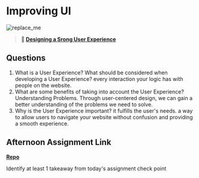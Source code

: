 # Improving UI

![replace_me](https://codeworks.blob.core.windows.net/public/assets/img/illustrations/placeholder.svg)

> **📖 [Designing a Srong User Experience](https://codeworksacademy.com/fs-student-guide/resources/wk7/03-Creating-Good-UX)**

## Questions

1. What is a User Experience? What should be considered when developing a User Experience?
every interaction your logic has with people on the website.
2. What are some benefits of taking into account the User Experience?
Understanding Problems. Through user-centered design, we can gain a better understanding of the problems we need to solve.
3. Why is the User Experience important?
it fulfills the user's needs. a way to allow users to navigate your website without confusion and providing a smooth experience.
## Afternoon Assignment Link

**[Repo](https://github.com/moathabdulrazak/<ASSIGNMENT_REPO>)**

Identify at least 1 takeaway from today's assignment
check point